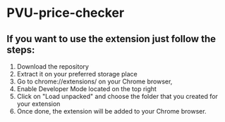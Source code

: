 # PVU-price-checker

## If you want to use the extension just follow the steps:

1. Download the repository
2. Extract it on your preferred storage place
3. Go to chrome://extensions/ on your Chrome browser, 
4. Enable Developer Mode located on the top right
5. Click on "Load unpacked" and choose the folder that you created for your extension
6. Once done, the extension will be added to your Chrome browser.
